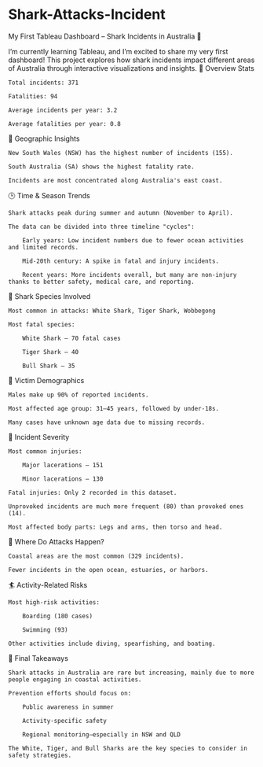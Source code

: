 # Shark-Attacks-Incident

My First Tableau Dashboard – Shark Incidents in Australia 🎄

I’m currently learning Tableau, and I’m excited to share my very first dashboard!
This project explores how shark incidents impact different areas of Australia through interactive visualizations and insights.
🧭 Overview Stats

    Total incidents: 371

    Fatalities: 94

    Average incidents per year: 3.2

    Average fatalities per year: 0.8

📍 Geographic Insights

    New South Wales (NSW) has the highest number of incidents (155).

    South Australia (SA) shows the highest fatality rate.

    Incidents are most concentrated along Australia's east coast.

🕒 Time & Season Trends

    Shark attacks peak during summer and autumn (November to April).

    The data can be divided into three timeline "cycles":

        Early years: Low incident numbers due to fewer ocean activities and limited records.

        Mid-20th century: A spike in fatal and injury incidents.

        Recent years: More incidents overall, but many are non-injury thanks to better safety, medical care, and reporting.

🦈 Shark Species Involved

    Most common in attacks: White Shark, Tiger Shark, Wobbegong

    Most fatal species:

        White Shark – 70 fatal cases

        Tiger Shark – 40

        Bull Shark – 35

👤 Victim Demographics

    Males make up 90% of reported incidents.

    Most affected age group: 31–45 years, followed by under-18s.

    Many cases have unknown age data due to missing records.

🚨 Incident Severity

    Most common injuries:

        Major lacerations – 151

        Minor lacerations – 130

    Fatal injuries: Only 2 recorded in this dataset.

    Unprovoked incidents are much more frequent (80) than provoked ones (14).

    Most affected body parts: Legs and arms, then torso and head.

🌊 Where Do Attacks Happen?

    Coastal areas are the most common (329 incidents).

    Fewer incidents in the open ocean, estuaries, or harbors.

🏄 Activity-Related Risks

    Most high-risk activities:

        Boarding (180 cases)

        Swimming (93)

    Other activities include diving, spearfishing, and boating.

🧠 Final Takeaways

    Shark attacks in Australia are rare but increasing, mainly due to more people engaging in coastal activities.

    Prevention efforts should focus on:

        Public awareness in summer

        Activity-specific safety

        Regional monitoring—especially in NSW and QLD

    The White, Tiger, and Bull Sharks are the key species to consider in safety strategies.
